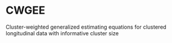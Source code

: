# CWGEE
Cluster-weighted generalized estimating equations for clustered longitudinal data with informative cluster size
